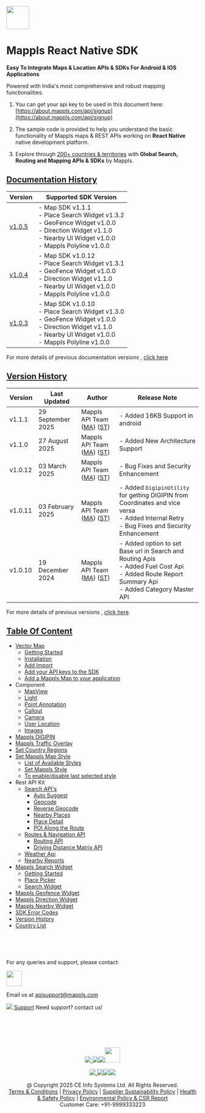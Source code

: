 [<img src="https://about.mappls.com/images/mappls-b-logo.svg" height="60"/> </p>](https://www.mapmyindia.com/api)

# Mappls React Native SDK

**Easy To Integrate Maps & Location APIs & SDKs For Android & IOS Applications**

Powered with India's most comprehensive and robust mapping functionalities.

1. You can get your api key to be used in this document here: [https://about.mappls.com/api/signup](https://about.mappls.com/api/signup)

2. The sample code is provided to help you understand the basic functionality of Mappls maps & REST APIs working on **React Native** native development platform.

4. Explore through [200+ countries & territories](https://github.com/mappls-api/mappls-rest-apis/blob/main/docs/countryISO.md) with **Global Search, Routing and Mapping APIs & SDKs** by Mappls.

## [Documentation History](#Documentation-History)

| Version | Supported SDK Version |  
| ---- | ---- |    
| [v1.0.5](docs/v1.0.5/README.md) | - Map SDK v1.1.1 <br/> - Place Search Widget v1.3.2 <br/> - GeoFence Widget v1.0.0 <br/> - Direction Widget v1.1.0 <br/> - Nearby UI Widget v1.0.0 <br/> - Mappls Polyline v1.0.0 | 
| [v1.0.4](docs/v1.0.4/README.md) | - Map SDK v1.0.12 <br/> - Place Search Widget v1.3.1 <br/> - GeoFence Widget v1.0.0 <br/> - Direction Widget v1.1.0 <br/> - Nearby UI Widget v1.0.0 <br/> - Mappls Polyline v1.0.0 |  
| [v1.0.3](docs/v1.0.3/README.md) | - Map SDK v1.0.10 <br/> - Place Search Widget v1.3.0 <br/> - GeoFence Widget v1.0.0 <br/> - Direction Widget v1.1.0 <br/> - Nearby UI Widget v1.0.0 <br/> - Mappls Polyline v1.0.0 |  

For more details of previous documentation versions , [click here](docs/v1.0.5/Doc-History.md)
  

## [Version History](#Version-History)

| Version | Last Updated | Author |  Release Note|  
| ---- | ---- | ---- | ---- |
| v1.1.1 | 29 September 2025 | Mappls API Team ([MA](https://github.com/mdakram)) ([ST](https://github.com/saksham66)) | - Added 16KB Support in android  |
| v1.1.0 | 27 August 2025 | Mappls API Team ([MA](https://github.com/mdakram)) ([ST](https://github.com/saksham66)) | - Added New Architecture Support  |
| v1.0.12 | 03 March 2025 | Mappls API Team ([MA](https://github.com/mdakram)) ([ST](https://github.com/saksham66)) | - Bug Fixes and Security Enhancement  |
| v1.0.11 | 03 February 2025 | Mappls API Team ([MA](https://github.com/mdakram)) ([ST](https://github.com/saksham66)) |  - Added `DigipinUtility` for getting DIGIPIN from Coordinates and vice versa </br> - Added Internal Retry </br> - Bug Fixes and Security Enhancement  |
| v1.0.10 | 19 December 2024 | Mappls API Team ([MA](https://github.com/mdakram)) ([ST](https://github.com/saksham66)) |  - Added option to set Base url in Search and Routing Apis </br> - Added Fuel Cost Api </br> - Added Route Report Summary Api </br> - Added Category Master API  |

For more details of previous versions , [click here](docs/v1.0.5/Version-History.md).

## [Table Of Content](#Table-Of-Content)
- [Vector Map](docs/v1.0.5/Getting-Started.md)
    * [Getting Started](docs/v1.0.5/Getting-Started.md#getting-started)
    * [Installation](docs/v1.0.5/Getting-Started.md#installation)
    * [Add Import](docs/v1.0.5/Getting-Started.md#added-import)
    * [Add your API keys to the SDK](docs/v1.0.5/Getting-Started.md#add-your-api-keys-to-the-sdk)
    * [Add a Mappls Map to your application](docs/v1.0.5/Getting-Started.md#add-a-mappls-map-to-your-application)
- Component
    * [MapView](docs/v1.0.5/Map-View.md)
    * [Light](docs/v1.0.5/Light.md)
    * [Point Annotation](docs/v1.0.5/Point-Annotation.md)
    * [Callout](docs/v1.0.5/Callout.md)
    * [Camera](docs/v1.0.5/Camera.md)
    * [User Location](docs/v1.0.5/User-Location.md)
    * [Images](docs/v1.0.5/Images.md)
- [Mappls DIGIPIN](docs/v1.0.5/DIGIPIN.md)
- [Mappls Traffic Overlay](docs/v1.0.5/Traffic-Vector-Overlay.md)
- [Set Country Regions](docs/v1.0.5/Set-Regions.md)
- [Set Mappls Map Style](docs/v1.0.5/Set-Style.md)
    * [List of Available Styles](docs/v1.0.5/Set-Style.md#list-of-available-styles)
    * [Set Mappls Style](docs/v1.0.5/Set-Style.md#set-mappls-style)
    * [To enable/disable last selected style](docs/v1.0.5/Set-Style.md#to-enabledisable-last-selected-style)
- Rest API Kit
    * [Search API's](docs/v1.0.5/Search-Api.md)
        * [Auto Suggest](docs/v1.0.5/Search-Api.md#auto-suggest)
        * [Geocode](docs/v1.0.5/Search-Api.md#geocode)
        * [Reverse Geocode](docs/v1.0.5/Search-Api.md#reverse-geocode)
        * [Nearby Places](docs/v1.0.5/Search-Api.md#nearby-places)
        * [Place Detail](docs/v1.0.5/Search-Api.md#place-details)
        * [POI Along the Route](docs/v1.0.5/Search-Api.md#poi-along-the-route)
    * [Routes & Navigation API](docs/v1.0.5/Routing-Api.md)
        * [Routing API](docs/v1.0.5/Routing-Api.md#routing-api)
        * [Driving Distance Matrix API](docs/v1.0.5/Routing-Api.md#driving-distance-matrix-api)
    * [Weather Api](docs/v1.0.5/Weather-API.md)
    * [Nearby Reports](docs/v1.0.5/Nearby-Report.md)
- [Mappls Search Widget](docs/v1.0.5/Place-Autocomplete.md)
    * [Getting Started](docs/v1.0.5/Place-Autocomplete.md#getting-started)
    * [Place Picker](docs/v1.0.5/Place-Autocomplete.md#placepicker)
    * [Search Widget](docs/v1.0.5/Place-Autocomplete.md#search-widget)
- [Mappls Geofence Widget](docs/v1.0.5/Geofence-Widget.md)
- [Mappls Direction Widget](docs/v1.0.5/Direction-Widget.md)
- [Mappls Nearby Widget](docs/v1.0.5/Nearby-Widget.md)
- [SDK Error Codes](docs/v1.0.5/SDK-Error-code.md)
- [Version History](docs/v1.0.5/Version-History.md)
- [Country List](https://github.com/mappls-api/mappls-rest-apis/blob/main/docs/countryISO.md)

<br><br><br>

For any queries and support, please contact: 

[<img src="https://about.mappls.com/images/mappls-logo.svg" height="40"/> </p>](https://about.mappls.com/api/)
Email us at [apisupport@mappls.com](mailto:apisupport@mappls.com)


![](https://www.mapmyindia.com/api/img/icons/support.png)
[Support](https://about.mappls.com/contact/)
Need support? contact us!

<br></br>
<br></br>

[<p align="center"> <img src="https://www.mapmyindia.com/api/img/icons/stack-overflow.png"/> ](https://stackoverflow.com/questions/tagged/mappls-api)[![](https://www.mapmyindia.com/api/img/icons/blog.png)](https://about.mappls.com/blog/)[![](https://www.mapmyindia.com/api/img/icons/gethub.png)](https://github.com/Mappls-api)[<img src="https://mmi-api-team.s3.ap-south-1.amazonaws.com/API-Team/npm-logo.one-third%5B1%5D.png" height="40"/> </p>](https://www.npmjs.com/org/mapmyindia) 



[<p align="center"> <img src="https://www.mapmyindia.com/june-newsletter/icon4.png"/> ](https://www.facebook.com/Mapplsofficial)[![](https://www.mapmyindia.com/june-newsletter/icon2.png)](https://twitter.com/mappls)[![](https://www.mapmyindia.com/newsletter/2017/aug/llinkedin.png)](https://www.linkedin.com/company/mappls/)[![](https://www.mapmyindia.com/june-newsletter/icon3.png)](https://www.youtube.com/channel/UCAWvWsh-dZLLeUU7_J9HiOA)




<div align="center">@ Copyright 2025 CE Info Systems Ltd. All Rights Reserved.</div>

<div align="center"> <a href="https://about.mappls.com/api/terms-&-conditions">Terms & Conditions</a> | <a href="https://about.mappls.com/about/privacy-policy">Privacy Policy</a> | <a href="https://about.mappls.com/pdf/mapmyIndia-sustainability-policy-healt-labour-rules-supplir-sustainability.pdf">Supplier Sustainability Policy</a> | <a href="https://about.mappls.com/pdf/Health-Safety-Management.pdf">Health & Safety Policy</a> | <a href="https://about.mappls.com/pdf/Environment-Sustainability-Policy-CSR-Report.pdf">Environmental Policy & CSR Report</a>

<div align="center">Customer Care: +91-9999333223</div>
